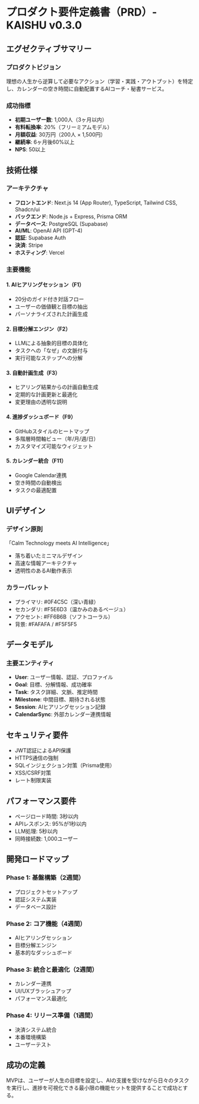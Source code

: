 # プロダクト要件定義書（PRD）- KAISHU v0.3.0

## エグゼクティブサマリー

### プロダクトビジョン

理想の人生から逆算して必要なアクション（学習・実践・アウトプット）を特定し、カレンダーの空き時間に自動配置するAIコーチ・秘書サービス。

### 成功指標

- **初期ユーザー数**: 1,000人（3ヶ月以内）
- **有料転換率**: 20%（フリーミアムモデル）
- **月額収益**: 30万円（200人 × 1,500円）
- **継続率**: 6ヶ月後60%以上
- **NPS**: 50以上

## 技術仕様

### アーキテクチャ

- **フロントエンド**: Next.js 14 (App Router), TypeScript, Tailwind CSS, Shadcn/ui
- **バックエンド**: Node.js + Express, Prisma ORM
- **データベース**: PostgreSQL (Supabase)
- **AI/ML**: OpenAI API (GPT-4)
- **認証**: Supabase Auth
- **決済**: Stripe
- **ホスティング**: Vercel

### 主要機能

#### 1. AIヒアリングセッション（F1）

- 20分のガイド付き対話フロー
- ユーザーの価値観と目標の抽出
- パーソナライズされた計画生成

#### 2. 目標分解エンジン（F2）

- LLMによる抽象的目標の具体化
- タスクへの「なぜ」の文脈付与
- 実行可能なステップへの分解

#### 3. 自動計画生成（F3）

- ヒアリング結果からの計画自動生成
- 定期的な計画更新と最適化
- 変更理由の透明な説明

#### 4. 進捗ダッシュボード（F9）

- GitHubスタイルのヒートマップ
- 多階層時間軸ビュー（年/月/週/日）
- カスタマイズ可能なウィジェット

#### 5. カレンダー統合（F11）

- Google Calendar連携
- 空き時間の自動検出
- タスクの最適配置

## UIデザイン

### デザイン原則

「Calm Technology meets AI Intelligence」

- 落ち着いたミニマルデザイン
- 高速な情報アーキテクチャ
- 透明性のあるAI動作表示

### カラーパレット

- プライマリ: #0F4C5C（深い青緑）
- セカンダリ: #F5E6D3（温かみのあるベージュ）
- アクセント: #FF6B6B（ソフトコーラル）
- 背景: #FAFAFA / #F5F5F5

## データモデル

### 主要エンティティ

- **User**: ユーザー情報、認証、プロファイル
- **Goal**: 目標、分解情報、成功確率
- **Task**: タスク詳細、文脈、推定時間
- **Milestone**: 中間目標、期待される状態
- **Session**: AIヒアリングセッション記録
- **CalendarSync**: 外部カレンダー連携情報

## セキュリティ要件

- JWT認証によるAPI保護
- HTTPS通信の強制
- SQLインジェクション対策（Prisma使用）
- XSS/CSRF対策
- レート制限実装

## パフォーマンス要件

- ページロード時間: 3秒以内
- APIレスポンス: 95%が1秒以内
- LLM処理: 5秒以内
- 同時接続数: 1,000ユーザー

## 開発ロードマップ

### Phase 1: 基盤構築（2週間）

- プロジェクトセットアップ
- 認証システム実装
- データベース設計

### Phase 2: コア機能（4週間）

- AIヒアリングセッション
- 目標分解エンジン
- 基本的なダッシュボード

### Phase 3: 統合と最適化（2週間）

- カレンダー連携
- UI/UXブラッシュアップ
- パフォーマンス最適化

### Phase 4: リリース準備（1週間）

- 決済システム統合
- 本番環境構築
- ユーザーテスト

## 成功の定義

MVPは、ユーザーが人生の目標を設定し、AIの支援を受けながら日々のタスクを実行し、進捗を可視化できる最小限の機能セットを提供することで成功とする。
